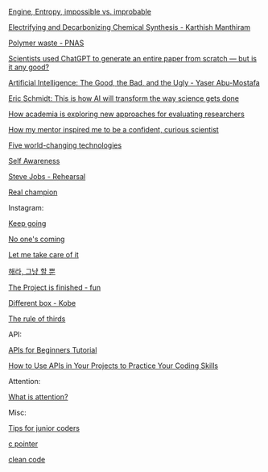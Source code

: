 

[Engine, Entropy, impossible vs. improbable](https://www.youtube.com/watch?v=DxL2HoqLbyA)

[Electrifying and Decarbonizing Chemical Synthesis - Karthish Manthiram](https://www.youtube.com/watch?v=hXpURZJYSj8)

[Polymer waste - PNAS](https://news.mit.edu/2023/advancing-material-innovation-address-polymer-waste-crisis-0612)

[Scientists used ChatGPT to generate an entire paper from scratch — but is it any good?](https://www.nature.com/articles/d41586-023-02218-z?utm_term=Autofeed&utm_campaign=nature&utm_medium=Social&utm_source=Facebook&fbclid=IwAR1Ert1zAZRL-EOtR_xxokuAm4KIGFzA0QxlwJANydkqdSc5QiK2ojmKGY4#Echobox=1688697333)

[Artificial Intelligence: The Good, the Bad, and the Ugly - Yaser Abu-Mostafa](https://www.youtube.com/watch?v=-a61zsRRONc&t=1459s)

[Eric Schmidt: This is how AI will transform the way science gets done](https://www.technologyreview.com/2023/07/05/1075865/eric-schmidt-ai-will-transform-science/?utm_campaign=site_visitor.unpaid.engagement&utm_medium=tr_social&utm_source=LinkedIn)

[How academia is exploring new approaches for evaluating researchers](https://www.science.org/content/article/how-academia-is-exploring-new-approaches-for-evaluating-researchers)

[How my mentor inspired me to be a confident, curious scientist](https://www.science.org/content/article/how-my-mentor-inspired-me-to-be-a-confident-curious-scientist?utm_campaign=SciMag&utm_medium=ownedSocial&utm_source=LinkedIn)

[Five world-changing technologies](https://www.instagram.com/p/Ct9rS5woG6Y/?igshid=ZmZiYTY5ZDNhOA%3D%3D)

[Self Awareness](https://www.cnbc.com/2023/06/26/harvard-trained-neuroscientist-the-most-underrated-skill-successful-people-use-at-work.html?utm_content=Main&utm_medium=Social&utm_source=Facebook&fbclid=IwAR1in_Xrom_8L2mMT7TyUsoi51y1j48f57zS55NTSWqCIwdt3VXWwNhzA_w)

[Steve Jobs - Rehearsal](https://www.inc.com/carmine-gallo/follow-steve-jobs-5-step-presentation-process-to-wow-your-audience.html?utm_campaign=freeform&utm_source=facebook&utm_medium=social&fbclid=iwar3gvivsitkbra5furvqc5dicg4tt91oqmejlwms_y4sbrpea122svs-1au)

[Real champion](https://www.instagram.com/reel/CrdThKKoRRt/?igshid=MTc4MmM1YmI2Ng%3D%3D)


Instagram:

[Keep going](https://www.instagram.com/reel/CuNdaqLu4K9/?igshid=ZmZiYTY5ZDNhOA%3D%3D)

[No one's coming](https://www.instagram.com/reel/Ct1amSxAb-Z/?igshid=ZmZiYTY5ZDNhOA%3D%3D)

[Let me take care of it](https://www.instagram.com/reel/CtM_28vJ0Lk/?img_index=1)

[해라, 그냥 할 뿐](https://www.instagram.com/reel/CsQfTSiPRWG/?igshid=MTc4MmM1YmI2Ng%3D%3D)

[The Project is finished - fun](https://www.instagram.com/reel/CqaatWoLv3M/?img_index=1)

[Different box - Kobe](https://www.instagram.com/reel/CsZnRr2Amrj/?igshid=MTc4MmM1YmI2Ng%3D%3D)

[The rule of thirds](https://www.instagram.com/reel/CrL9ge3ofCp/?igshid=MTc4MmM1YmI2Ng%3D%3D)




API:

[APIs for Beginners Tutorial](https://www.freecodecamp.org/news/apis-for-beginners/)

[How to Use APIs in Your Projects to Practice Your Coding Skills](https://www.freecodecamp.org/news/use-apis-to-practice-coding-skills/)


Attention:

[What is attention?](https://machinelearningmastery.com/what-is-attention/?fbclid=IwAR0sjpFDK5p4-2RC91ultZfIYXRDQM33c8r8D3wEvCB6ZVyfIZme1zjf2gA)



Misc:

[Tips for junior coders](https://f-lab.kr/blog/developer-tech-article-zip?fbclid=IwAR12MtdOrfWH0-j6HRpQCwF75Sncm8YV7wKTABmiF2vfq0mUrpPeJqCLCvM_aem_AdEAPjnDpTkWWc1vYT1lUFCvZR_k3eRCPVK-vudjfa4j_J95EyuNGfcEPHCduOD9UOg358JNBks-X1CMPDQgXgAX)

[c pointer](https://www.freecodecamp.org/news/finally-understand-pointers-in-c/?fbclid=IwAR0FhVVTR_sjzfxXQCGPyqWZvpvFYWxxSIS34DALmqMzb7pQ7m0BqOi7dHU)

[clean code](https://www.freecodecamp.org/news/how-to-write-clean-code/?fbclid=IwAR0EF3rxX2fMqOyI0rqwDMkPN5nQyWn5zuUG43IOI_dyOAtycEgL4Mu2yrY)

